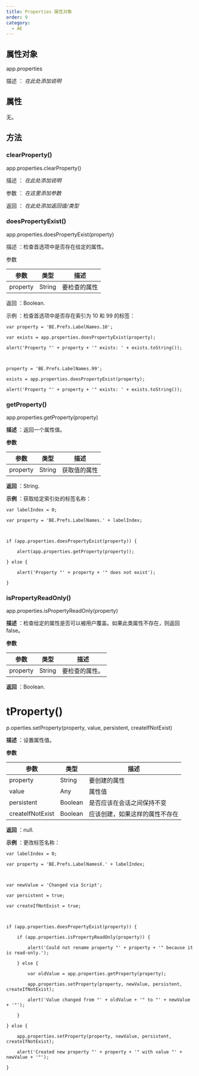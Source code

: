 ```yaml
---
title: Properties 属性对象
order: 9
category:
  - AE
---
```


## 属性对象

app.properties

描述 ： _在此处添加说明_

## 属性

无。

## 方法

### clearProperty()

app.properties.clearProperty()

描述 ： _在此处添加说明_

参数 ： _在这里添加参数_

返回 ： _在此处添加返回值/类型_

### doesPropertyExist()

app.properties.doesPropertyExist(property)

描述 ：检查首选项中是否存在给定的属性。

参数

| 参数     | 类型   | 描述         |
| -------- | ------ | ------------ |
| property | String | 要检查的属性 |

返回 ：Boolean.

示例 ：检查首选项中是否存在索引为 10 和 99 的标签：

    var property = 'BE.Prefs.LabelNames.10';

    var exists = app.properties.doesPropertyExist(property);

    alert('Property "' + property + '" exists: ' + exists.toString());



    property = 'BE.Prefs.LabelNames.99';

    exists = app.properties.doesPropertyExist(property);

    alert('Property "' + property + '" exists: ' + exists.toString());

### getProperty()

app.properties.getProperty(property)

**描述** ：返回一个属性值。

**参数**

| 参数     | 类型   | 描述         |
| -------- | ------ | ------------ |
| property | String | 获取值的属性 |

**返回** ：String.

**示例** ：获取给定索引处的标签名称：

    var labelIndex = 0;

    var property = 'BE.Prefs.LabelNames.' + labelIndex;



    if (app.properties.doesPropertyExist(property)) {

        alert(app.properties.getProperty(property));

    } else {

        alert('Property "' + property + '" does not exist');

    }

### isPropertyReadOnly()

app.properties.isPropertyReadOnly(property)

**描述** ：检查给定的属性是否可以被用户覆盖。如果此类属性不存在，则返回 false。

**参数**

| 参数     | 类型   | 描述           |
| -------- | ------ | -------------- |
| property | String | 要检查的属性。 |

**返回** ：Boolean.

# tProperty()

p.operties.setProperty(property, value, persistent, createIfNotExist)

**描述** ：设置属性值。

**参数**

| 参数             | 类型    | 描述                           |
| ---------------- | ------- | ------------------------------ |
| property         | String  | 要创建的属性                   |
| value            | Any     | 属性值                         |
| persistent       | Boolean | 是否应该在会话之间保持不变     |
| createIfNotExist | Boolean | 应该创建，如果这样的属性不存在 |

**返回** ：null.

**示例** ：更改标签名称：

    var labelIndex = 0;

    var property = 'BE.Prefs.LabelNamesX.' + labelIndex;



    var newValue = 'Changed via Script';

    var persistent = true;

    var createIfNotExist = true;



    if (app.properties.doesPropertyExist(property)) {

        if (app.properties.isPropertyReadOnly(property)) {

            alert('Could not rename property "' + property + '" because it is read-only.');

        } else {

            var oldValue = app.properties.getProperty(property);

            app.properties.setProperty(property, newValue, persistent, createIfNotExist);

            alert('Value changed from "' + oldValue + '" to "' + newValue + '"');

        }

    } else {

        app.properties.setProperty(property, newValue, persistent, createIfNotExist);

        alert('Created new property "' + property + '" with value "' + newValue + '"');

    }
